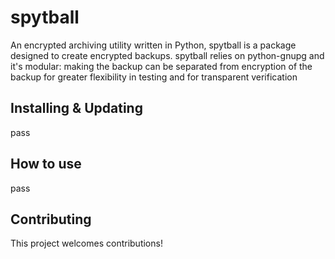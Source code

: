 
# spytball
An encrypted archiving utility written in Python, spytball is a package designed to create encrypted backups. 
spytball relies on python-gnupg and it's modular: making the backup can be separated from encryption 
of the backup for greater flexibility in testing and for transparent verification 

## Installing & Updating
pass

## How to use
pass

## Contributing
This project welcomes contributions!
